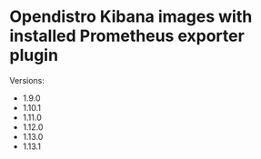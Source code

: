 # Opendistro Kibana images with installed Prometheus exporter plugin

Versions:
- 1.9.0
- 1.10.1
- 1.11.0
- 1.12.0
- 1.13.0
- 1.13.1
